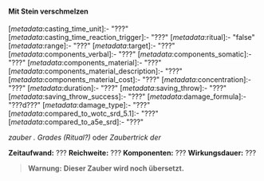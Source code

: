 #### Mit Stein verschmelzen
<!-- markdownlint-disable link-image-reference-definitions -->
<!-- spell-checker:words added amount avoids casting concentration damage different duration emphasis ends english false formula hour halves hours kommagetrennt mechanics minutes reaction ritual same saving school somatic special spell throw true wording wotc -->
<!-- spell-checker:words meld stone -->
[_metadata_:spell_name]:- "Mit Stein verschmelzen"
[_metadata_:spell_name_english]:- "Meld into Stone"
[_metadata_:spell_school]:- "???"
[_metadata_:spell_level]:- "???"
[_metadata_:casting_time_amount]:- "???"
[_metadata_:casting_time_unit]:- "???" <!-- "action", "bonus action", "reaction", "minute", "minutes", "hour", "hours" -->
[_metadata_:casting_time_reaction_trigger]:- "???"
[_metadata_:ritual]:- "false" <!-- "true" oder "false" -->
[_metadata_:range]:- "???"
[_metadata_:target]:- "???"
[_metadata_:components_verbal]:- "???" <!-- "true" oder "false" -->
[_metadata_:components_somatic]:- "???" <!-- "true" oder "false" -->
[_metadata_:components_material]:- "???" <!-- "true" oder "false" -->
[_metadata_:components_material_description]:- "???"
[_metadata_:components_material_cost]:- "???"
[_metadata_:concentration]:- "???" <!-- "true" oder "false" -->
[_metadata_:duration]:- "???"
[_metadata_:saving_throw]:- "???"
[_metadata_:saving_throw_success]:- "???" <!-- "halves_damage", "avoids_effect", "ends_effect", "special"; falls mehrere wahr sind, kommagetrennt einfügen -->
[_metadata_:damage_formula]:- "???d???"
[_metadata_:damage_type]:- "???"
[_metadata_:compared_to_wotc_srd_5.1]:- "???" <!-- "mechanics_same_wording_same", "mechanics_same_wording_different", "mechanics_different_wording_different" oder "added" -->
[_metadata_:compared_to_a5e_srd]:- "???" <!-- "mechanics_same_wording_different", "mechanics_different_wording_different" oder "added" -->
<!-- markdownlint-disable-next-line no-emphasis-as-heading -->
_<X>zauber <n>. Grades (Ritual?)_ oder _Zaubertrick der <X>_

**Zeitaufwand:** ???
**Reichweite:** ???
**Komponenten:** ???
**Wirkungsdauer:** ???
> **Warnung:**
> **Dieser Zauber wird noch übersetzt.**

